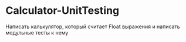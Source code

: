 # Calculator-UnitTesting
Написать калькулятор, который считает Float выражения и написать модульные тесты к нему 
